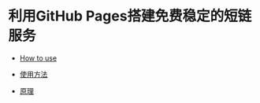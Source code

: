 # 利用GitHub Pages搭建免费稳定的短链服务

- [How to use](https://github.com/nelsontky/gh-pages-url-shortener#-this-is-so-cool-how-can-i-use-this-with-my-own-domain)

- [使用方法](https://mp.weixin.qq.com/s/Edjj1BhND94PMElv09WRUA)

- [原理](https://github.com/nelsontky/gh-pages-url-shortener)

